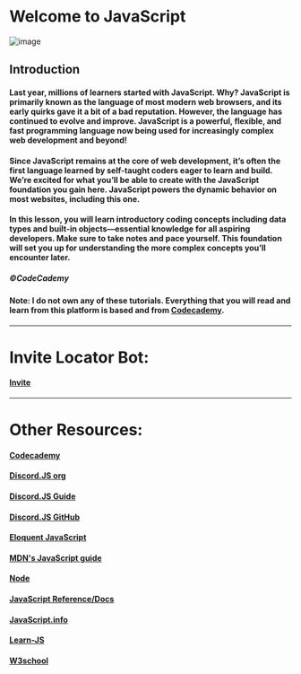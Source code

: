 # Welcome to JavaScript
![image](https://cdn.discordapp.com/attachments/720899012680613890/721519037607313459/Free_Courses_to_learn_JavaScript.jpg)
## Introduction
#### Last year, millions of learners started with JavaScript. Why? JavaScript is primarily known as the language of most modern web browsers, and its early quirks gave it a bit of a bad reputation. However, the language has continued to evolve and improve. JavaScript is a powerful, flexible, and fast programming language now being used for increasingly complex web development and beyond!

#### Since JavaScript remains at the core of web development, it’s often the first language learned by self-taught coders eager to learn and build. We’re excited for what you’ll be able to create with the JavaScript foundation you gain here. JavaScript powers the dynamic behavior on most websites, including this one.

#### In this lesson, you will learn introductory coding concepts including data types and built-in objects—essential knowledge for all aspiring developers. Make sure to take notes and pace yourself. This foundation will set you up for understanding the more complex concepts you’ll encounter later.

##### ©CodeCademy

#### Note: I do not own any of these tutorials. Everything that you will read and learn from this platform is based and from [Codecademy](https://codecademy.com/).
---
# Invite Locator Bot:
#### [Invite](https://discord.com/oauth2/authorize?client_id=723750322631213056&scope=bot&permissions=52224)
---
# Other Resources:
#### [Codecademy](https://www.codecademy.com/learn/introduction-to-javascript)
#### [Discord.JS org](https://discord.js.org/#/)
#### [Discord.JS Guide](https://discordjs.guide/)
#### [Discord.JS GitHub](https://github.com/discordjs/discord.js/)
#### [Eloquent JavaScript](http://eloquentjavascript.net/)
#### [MDN's JavaScript guide](https://developer.mozilla.org/en-US/docs/Web/JavaScript/Guide/Introduction)
#### [Node](https://nodeschool.io/)
#### [JavaScript Reference/Docs](https://developer.mozilla.org/en-US/docs/Web/JavaScript/Reference)
#### [JavaScript.info](https://javascript.info/)
#### [Learn-JS](https://www.learn-js.org/)
#### [W3school](https://www.w3schools.com/js/)
